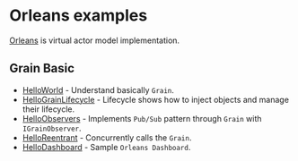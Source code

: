 # Orleans examples

[Orleans](https://github.com/dotnet/orleans) is virtual actor model implementation.

## Grain Basic

- [HelloWorld](./HelloWorld/README.md) - Understand basically `Grain`.
- [HelloGrainLifecycle](./HelloGrainLifecycle/README.md) - Lifecycle shows how to inject objects and manage their lifecycle.
- [HelloObservers](./HelloObservers/README.md) - Implements `Pub/Sub` pattern through `Grain` with `IGrainObserver`.
- [HelloReentrant](./HelloReentrant/README.md) - Concurrently calls the `Grain`.
- [HelloDashboard](./HelloDashboard/README.md) - Sample `Orleans Dashboard`.